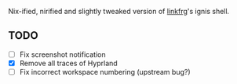 Nix-ified, nirified and slightly tweaked version of [linkfrg](https://github.com/linkfrg/dotfiles/tree/main/ignis)'s ignis shell.

## TODO
- [ ] Fix screenshot notification
- [x] Remove all traces of Hyprland
- [ ] Fix incorrect workspace numbering (upstream bug?)
